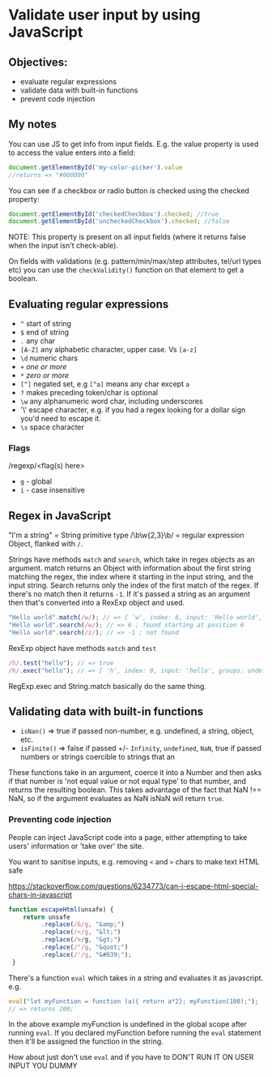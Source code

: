 # Validate user input by using JavaScript

## Objectives:

- evaluate regular expressions
- validate data with built-in functions
- prevent code injection

## My notes

You can use JS to get info from input fields. E.g. the value property is used to access the value enters into a field:

```js
document.getElementById('my-color-picker').value
//returns => "#000000"
```

You can see if a checkbox or radio button is checked using the checked property:

```js
document.getElementById('checkedCheckbox').checked; //true
document.getElementById('uncheckedCheckbox').checked; //false
```

NOTE: This property is present on all input fields (where it returns false when the input isn't check-able).

On fields with validations (e.g. pattern/min/max/step attributes, tel/url types etc) you can use the `checkValidity()` function on that element to get a boolean.


## Evaluating regular expressions

- `^` start of string
- `$` end of string
- `.` any char
- `[A-Z]` any alphabetic character, upper case. Vs `[a-z]`
- `\d` numeric chars
- `+` *one or more*
- `*` *zero or more*
- `[^]` negated set, e.g `[^a]` means any char except `a`
-  `?` makes preceding token/char is optional
- `\w` any alphanumeric word char, including underscores
- '\\' escape character, e.g. if you had a regex looking for a dollar sign you'd need to escape it.
- `\s` space character

### Flags

/regexp/<flag(s) here>

- `g` - global
- `i` - case insensitive

## Regex in JavaScript

"I'm a string" = String primitive type
/\b\w{2,3}\b/ = regular expression Object, flanked with `/`.

Strings have methods `match` and `search`, which take in regex objects as an argument. match returns an Object with information about the first string matching the regex, the index where it starting in the input string, and the input string. Search returns only the index of the first match of the regex. If there's no match then it returns `-1`. If it's passed a string as an argument then that's converted into a RexExp object and used.

```js
"Hello world".match(/w/); // => [ 'w', index: 6, input: 'Hello world', groups: undefined ]
"Hello world".search(/w/); // => 6 ; found starting at position 6
"Hello world".search(/z/); // => -1 ; not found
```

RexExp object have methods `match` and `test`

```js
/h/.test("hello"); // => true
/h/.exec("hello"); // => [ 'h', index: 0, input: 'hello', groups: undefined ]
```

RegExp.exec and String.match basically do the same thing.


## Validating data with built-in functions

- `isNan()` => true if passed non-number, e.g. undefined, a string, object, etc.
- `isFinite()` => false if passed +/- `Infinity`, `undefined`, `NaN`, true if passed numbers or strings coercible to strings that an

These functions take in an argument, coerce it into a Number and then asks if that number is 'not equal value or not equal type' to that number, and returns the resulting boolean. This takes advantage of the fact that NaN !== NaN, so if the argument evaluates as NaN isNaN will return `true`.

### Preventing code injection

People can inject JavaScript code into a page, either attempting to take users' information or 'take over' the site.

You want to sanitise inputs, e.g. removing `<` and `>` chars to make text HTML safe

https://stackoverflow.com/questions/6234773/can-i-escape-html-special-chars-in-javascript

```js
function escapeHtml(unsafe) {
    return unsafe
         .replace(/&/g, "&amp;")
         .replace(/</g, "&lt;")
         .replace(/>/g, "&gt;")
         .replace(/"/g, "&quot;")
         .replace(/'/g, "&#039;");
 }
 ```

There's a function `eval` which takes in a string and evaluates it as javascript. e.g.
```js
eval("let myFunction = function (a){ return a*2}; myFunction(100);");
// => returns 200;
```

In the above example myFunction is undefined in the global scope after running `eval`.
If you declared myFunction before running the `eval` statement then it'll be assigned the function in the string.

How about just don't use `eval` and if you have to DON'T RUN IT ON USER INPUT YOU DUMMY
